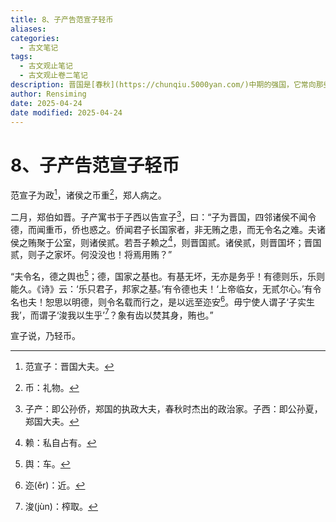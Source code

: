 ```yaml
---
title: 8、子产告范宣子轻币
aliases: 
categories:
  - 古文笔记
tags:
  - 古文观止笔记
  - 古文观止卷二笔记
description: 晋国是[春秋](https://chunqiu.5000yan.com/)中期的强国，它常向那些弱小的诸侯国索要贡品财物，许多小国都难以承担重负，郑国就是其中的一个。此文说的是郑国子产给晋国执政范宣子写了一封信，信中子产劝说晋国应重德轻币，强调德行是立国的根基。
author: Rensiming
date: 2025-04-24
date modified: 2025-04-24
---
```


# 8、子产告范宣子轻币

范宣子为政[^1]，诸侯之币重[^2]，郑人病之。

二月，郑伯如晋。子产寓书于子西以告宣子[^3]，曰：“子为晋国，四邻诸侯不闻令德，而闻重币，侨也惑之。侨闻君子长国家者，非无贿之患，而无令名之难。夫诸侯之贿聚于公室，则诸侯贰。若吾子赖之[^4]，则晋国贰。诸侯贰，则晋国坏；晋国贰，则子之家坏。何没没也！将焉用贿？”

“夫令名，德之舆也[^5]；德，国家之基也。有基无坏，无亦是务乎！有德则乐，乐则能久。《诗》云：‘乐只君子，邦家之基。’有令德也夫！‘上帝临女，无贰尔心。’有令名也夫！恕思以明德，则令名载而行之，是以远至迩安[^6]。毋宁使人谓子‘子实生我’，而谓子‘浚我以生乎’[^7]？象有齿以焚其身，贿也。”

宣子说，乃轻币。

[^1]:范宣子：晋国大夫。

[^2]:币：礼物。

[^3]:子产：即公孙侨，郑国的执政大夫，春秋时杰出的政治家。子西：即公孙夏，郑国大夫。

[^4]:赖：私自占有。

[^5]:舆：车。

[^6]:迩(ěr)：近。

[^7]:浚(jùn)：榨取。
